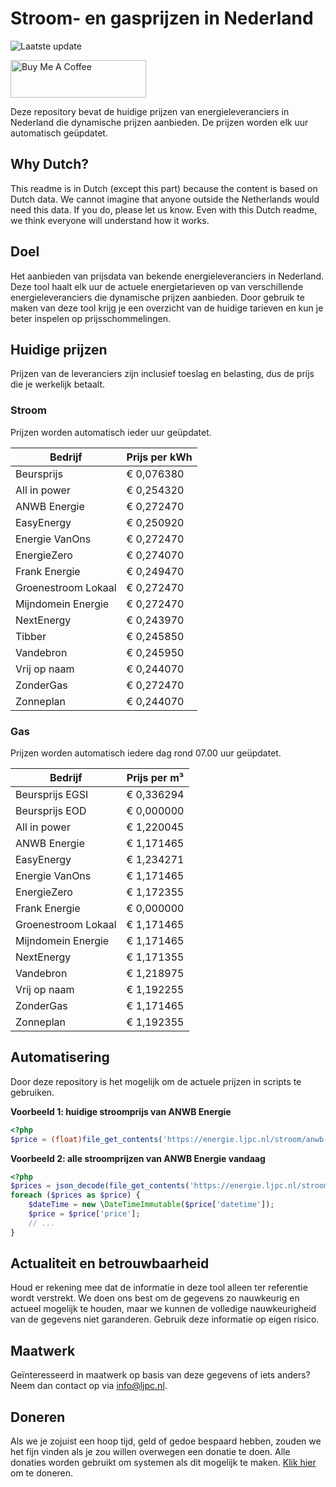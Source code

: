 # Stroom- en gasprijzen in Nederland

![Laatste update](https://img.shields.io/badge/laatste%20update-2024--07--02%2002%3A00%20CET-brightgreen)

<a href="https://www.buymeacoffee.com/Lars-" target="_blank"><img src="https://cdn.buymeacoffee.com/buttons/v2/default-orange.png" alt="Buy Me A Coffee" height="60" style="height: 60px !important;width: 217px !important;" ></a>

Deze repository bevat de huidige prijzen van energieleveranciers in Nederland die dynamische prijzen aanbieden. De prijzen worden elk uur automatisch geüpdatet.

## Why Dutch?

This readme is in Dutch (except this part) because the content is based on Dutch data. We cannot imagine that anyone outside the Netherlands would need this data. If you do, please let us know. Even with this Dutch readme, we think
everyone will understand how it works.

## Doel

Het aanbieden van prijsdata van bekende energieleveranciers in Nederland. Deze tool haalt elk uur de actuele energietarieven op van verschillende energieleveranciers die dynamische prijzen aanbieden. Door gebruik te maken van deze tool
krijg je een overzicht van de huidige tarieven en kun je beter inspelen op prijsschommelingen.

## Huidige prijzen

Prijzen van de leveranciers zijn inclusief toeslag en belasting, dus de prijs die je werkelijk betaalt.

### Stroom

Prijzen worden automatisch ieder uur geüpdatet.

 Bedrijf | Prijs per kWh 
---------|---------------
Beursprijs | € 0,076380
All in power | € 0,254320
ANWB Energie | € 0,272470
EasyEnergy | € 0,250920
Energie VanOns | € 0,272470
EnergieZero | € 0,274070
Frank Energie | € 0,249470
Groenestroom Lokaal | € 0,272470
Mijndomein Energie | € 0,272470
NextEnergy | € 0,243970
Tibber | € 0,245850
Vandebron | € 0,245950
Vrij op naam | € 0,244070
ZonderGas | € 0,272470
Zonneplan | € 0,244070


### Gas

Prijzen worden automatisch iedere dag rond 07.00 uur geüpdatet.

 Bedrijf | Prijs per m³ 
---------|--------------
Beursprijs EGSI | € 0,336294
Beursprijs EOD | € 0,000000
All in power | € 1,220045
ANWB Energie | € 1,171465
EasyEnergy | € 1,234271
Energie VanOns | € 1,171465
EnergieZero | € 1,172355
Frank Energie | € 0,000000
Groenestroom Lokaal | € 1,171465
Mijndomein Energie | € 1,171465
NextEnergy | € 1,171355
Vandebron | € 1,218975
Vrij op naam | € 1,192255
ZonderGas | € 1,171465
Zonneplan | € 1,192355


## Automatisering

Door deze repository is het mogelijk om de actuele prijzen in scripts te gebruiken.

**Voorbeeld 1: huidige stroomprijs van ANWB Energie**

```php
<?php
$price = (float)file_get_contents('https://energie.ljpc.nl/stroom/anwb-energie-nu.txt');

```

**Voorbeeld 2: alle stroomprijzen van ANWB Energie vandaag**

```php
<?php
$prices = json_decode(file_get_contents('https://energie.ljpc.nl/stroom/all-in-power-vandaag.json'),true);
foreach ($prices as $price) {
    $dateTime = new \DateTimeImmutable($price['datetime']);
    $price = $price['price'];
    // ...
}
```

## Actualiteit en betrouwbaarheid

Houd er rekening mee dat de informatie in deze tool alleen ter referentie wordt verstrekt. We doen ons best om de gegevens zo nauwkeurig en actueel mogelijk te houden, maar we kunnen de volledige nauwkeurigheid van de gegevens niet
garanderen. Gebruik deze informatie op eigen risico.

## Maatwerk

Geïnteresseerd in maatwerk op basis van deze gegevens of iets anders? Neem dan contact op
via [info@ljpc.nl](mailto:info@ljpc.nl?subject=Energie%20prijzen).

## Doneren

Als we je zojuist een hoop tijd, geld of gedoe bespaard hebben, zouden we het fijn vinden als je zou willen overwegen een
donatie te doen. Alle donaties worden gebruikt om systemen als dit mogelijk te
maken. [Klik hier](https://www.buymeacoffee.com/Lars-) om te doneren.
